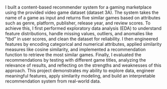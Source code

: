 I built a content-based recommender system for a gaming marketplace using the provided video game dataset (dataset 3A). The system takes the name of a game as input and returns five similar games based on attributes such as genre, platform, publisher, release year, and review scores. To achieve this, I first performed exploratory data analysis (EDA) to understand feature distributions, handle missing values, outliers, and anomalies like “tbd” in user scores, and clean the dataset for reliability. I then engineered features by encoding categorical and numerical attributes, applied similarity measures like cosine similarity, and implemented a recommendation function to retrieve the most similar games. Finally, I evaluated the recommendations by testing with different game titles, analyzing the relevance of results, and reflecting on the strengths and weaknesses of this approach. This project demonstrates my ability to explore data, engineer meaningful features, apply similarity modeling, and build an interpretable recommendation system from real-world data.
